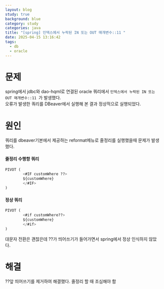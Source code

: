 ```yaml
---
layout: blog
study: true
background: blue
category: study
categories: java
title: "[spring] 인덱스에서 누락된 IN 또는 OUT 매개변수::11 "
date: 2025-04-15 13:16:42
tags:
  - db
  - oracle
---
```


# 문제

spring에서 jdbc와 dao-hqml로 연결된 oracle 쿼리에서 `인덱스에서 누락된 IN 또는 OUT 매개변수::11 `가 발생했다.  
오류가 발생한 쿼리를 DBeaver에서 실행해 본 결과 정상적으로 실행되었다.

# 원인

쿼리를 dbeaver기본에서 제공하는 reformat메뉴로 줄정리를 실행했을때 문제가 발생했다.

#### 줄정리 수행항 쿼리

```sql
PIVOT (
        <#IF customWhere ??>
        ${customWhere}
        </#IF>
)    
```

#### 정상 쿼리

```sql
PIVOT (
        <#if customWhere??>
        ${customWhere}
        </#if>
) 
```

대문자 전환은 괜찮은데 ??가 띄어쓰기가 들어가면서 spring에서 정상 인식하지 않았다.

# 해결

??앞 띄어쓰기를 제거하여 해결했다. 줄정리 할 때 조심해야 함


